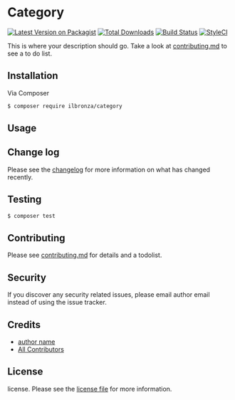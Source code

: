 # Category

[![Latest Version on Packagist][ico-version]][link-packagist]
[![Total Downloads][ico-downloads]][link-downloads]
[![Build Status][ico-travis]][link-travis]
[![StyleCI][ico-styleci]][link-styleci]

This is where your description should go. Take a look at [contributing.md](contributing.md) to see a to do list.

## Installation

Via Composer

``` bash
$ composer require ilbronza/category
```

## Usage

## Change log

Please see the [changelog](changelog.md) for more information on what has changed recently.

## Testing

``` bash
$ composer test
```

## Contributing

Please see [contributing.md](contributing.md) for details and a todolist.

## Security

If you discover any security related issues, please email author email instead of using the issue tracker.

## Credits

- [author name][link-author]
- [All Contributors][link-contributors]

## License

license. Please see the [license file](license.md) for more information.

[ico-version]: https://img.shields.io/packagist/v/ilbronza/category.svg?style=flat-square
[ico-downloads]: https://img.shields.io/packagist/dt/ilbronza/category.svg?style=flat-square
[ico-travis]: https://img.shields.io/travis/ilbronza/category/master.svg?style=flat-square
[ico-styleci]: https://styleci.io/repos/12345678/shield

[link-packagist]: https://packagist.org/packages/ilbronza/category
[link-downloads]: https://packagist.org/packages/ilbronza/category
[link-travis]: https://travis-ci.org/ilbronza/category
[link-styleci]: https://styleci.io/repos/12345678
[link-author]: https://github.com/ilbronza
[link-contributors]: ../../contributors
